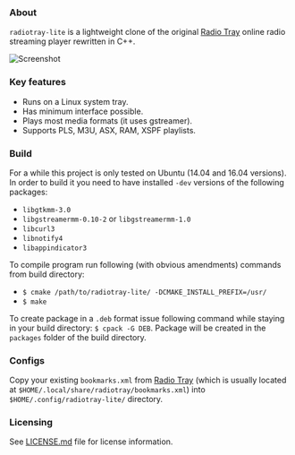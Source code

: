 ### About
```radiotray-lite``` is a lightweight clone of the original [Radio Tray](http://radiotray.sourceforge.net/) online radio streaming player rewritten in C++.

![Screenshot](images/radiotray-lite.png)

### Key features
* Runs on a Linux system tray.
* Has minimum interface possible.
* Plays most media formats (it uses gstreamer).
* Supports PLS, M3U, ASX, RAM, XSPF playlists.

### Build
For a while this project is only tested on Ubuntu (14.04 and 16.04 versions). In order to build it you need to have
installed ```-dev``` versions of the following packages:
* ```libgtkmm-3.0```
* ```libgstreamermm-0.10-2``` or ```libgstreamermm-1.0```
* ```libcurl3```
* ```libnotify4```
* ```libappindicator3```

To compile program run following (with obvious amendments) commands from build directory:
* ```$ cmake /path/to/radiotray-lite/ -DCMAKE_INSTALL_PREFIX=/usr/```
* ```$ make```

To create package in a ```.deb``` format issue following command while staying in your build directory:
```$ cpack -G DEB```. Package will be created in the ```packages``` folder of the build directory.

### Configs
Copy your existing ```bookmarks.xml``` from [Radio Tray](http://radiotray.sourceforge.net/) (which is usually located at
```$HOME/.local/share/radiotray/bookmarks.xml```) into ```$HOME/.config/radiotray-lite/``` directory.

### Licensing
See [LICENSE.md](LICENSE.md) file for license information.
